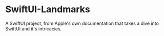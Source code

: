 # SwiftUI-Landmarks
A SwiftUI project, from Apple's own documentation that takes a dive into SwiftUI and it's intricacies.
